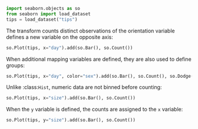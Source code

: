 ```python
import seaborn.objects as so
from seaborn import load_dataset
tips = load_dataset("tips")
```
The transform counts distinct observations of the orientation variable defines a new variable on the opposite axis:

```python
so.Plot(tips, x="day").add(so.Bar(), so.Count())
```
When additional mapping variables are defined, they are also used to define groups:

```python
so.Plot(tips, x="day", color="sex").add(so.Bar(), so.Count(), so.Dodge())
```
Unlike :class:`Hist`, numeric data are not binned before counting:

```python
so.Plot(tips, x="size").add(so.Bar(), so.Count())
```
When the `y` variable is defined, the counts are assigned to the `x` variable:

```python
so.Plot(tips, y="size").add(so.Bar(), so.Count())
```


```python

```
